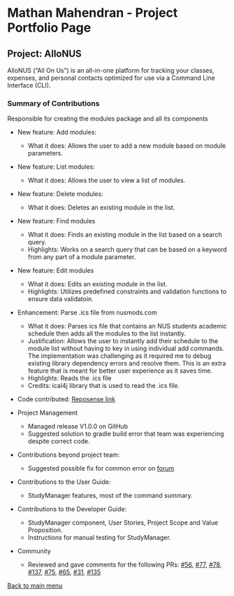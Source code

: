 # Mathan Mahendran - Project Portfolio Page

## Project: AlloNUS
AlloNUS (“All On Us”) is an all-in-one platform
for tracking your classes, expenses, and personal contacts
optimized for use via a Command Line Interface (CLI).

### Summary of Contributions
Responsible for creating the modules package and all its components
* New feature: Add modules: 
  - What it does: Allows the user to add a new module based on module parameters.
  
* New feature: List modules:
  * What it does: Allows the user to view a list of modules.
  
* New feature: Delete modules:
  * What it does: Deletes an existing module in the list.
  
* New feature: Find modules
  * What it does: Finds an existing module in the list based on a search query.
  * Highlights: Works on a search query that can be based on a keyword from any part of a module parameter.
  
* New feature: Edit modules
  * What it does: Edits an existing module in the list.
  * Highlights: Utilizes predefined constraints and validation functions to ensure data validatoin.

* Enhancement: Parse .ics file from nusmods.com
  * What it does: Parses ics file that contains an NUS students academic schedule then adds all the modules to the list instantly.
  * Justification: Allows the user to instantly add their schedule to the module list without having to key in using individual add commands.
  The implementation was challenging as it required me to debug existing library dependency errors and resolve them.
  This is an extra feature that is meant for better user experience as it saves time.
  * Highlights: Reads the .ics file  
  * Credits: ical4j library that is used to read the .ics file.
* Code contributed: [Reposense link](https://nus-cs2113-ay2122s2.github.io/tp-dashboard/?search=F10-4&sort=groupTitle&sortWithin=title&timeframe=commit&mergegroup=&groupSelect=groupByRepos&breakdown=true&checkedFileTypes=docs~functional-code~test-code~other&since=2022-02-18&tabOpen=true&tabType=authorship&tabAuthor=mathanmahe&tabRepo=AY2122S2-CS2113-F10-4%2Ftp%5Bmaster%5D&authorshipIsMergeGroup=false&authorshipFileTypes=docs~functional-code~test-code~other&authorshipIsBinaryFileTypeChecked=false)
* Project Management
  * Managed release V1.0.0 on GitHub
  * Suggested solution to gradle build error that team was experiencing despite correct code.
* Contributions beyond project team:
  * Suggested possible fix for common error on [forum](https://github.com/nus-cs2113-AY2122S2/forum/issues/60)
* Contributions to the User Guide:
  * StudyManager features, most of the command summary. 
* Contributions to the Developer Guide:
  * StudyManager component, User Stories, Project Scope and Value Proposition.
  * Instructions for manual testing for StudyManager.
* Community 
  * Reviewed and gave comments for the following PRs: [#56](https://github.com/AY2122S2-CS2113-F10-4/tp/pull/56),
    [#77](https://github.com/AY2122S2-CS2113-F10-4/tp/pull/77),
    [#78](https://github.com/AY2122S2-CS2113-F10-4/tp/pull/78),
    [#137](https://github.com/AY2122S2-CS2113-F10-4/tp/pull/137),
     [#75](https://github.com/AY2122S2-CS2113-F10-4/tp/pull/75), 
    [#65](https://github.com/AY2122S2-CS2113-F10-4/tp/pull/65),
  [#31](https://github.com/AY2122S2-CS2113-F10-4/tp/pull/31),
  [#135](https://github.com/AY2122S2-CS2113-F10-4/tp/pull/135)
  
[Back to main menu](https://ay2122s2-cs2113-f10-4.github.io/tp/)
